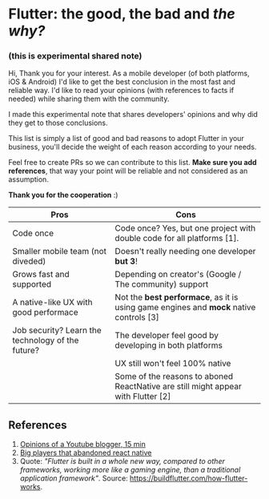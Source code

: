 # Flutter: the good, the bad and *the why?*
### (this is experimental shared note)

Hi,
Thank you for your interest. As a mobile developer (of both platforms, iOS & Android) I'd like to get the best conclusion in the most fast and reliable way. I'd like to read your opinions (with references to facts if needed) while sharing them with the community.

I made this experimental note that shares developers' opinions and why did they get to those conclusions.

This list is simply a list of good and bad reasons to adopt Flutter in your business, you'll decide the weight of each reason according to your needs.

Feel free to create PRs so we can contribute to this list. **Make sure you add references**, that way your point will be reliable and not considered as an assumption.

**Thank you for the cooperation** :)


| Pros  | Cons |
| ------------- | ------------- |
| Code once |  Code once? Yes, but one project with double code for all platforms [1]. |
| Smaller mobile team (not diveded)  | Doesn't really needing one developer **but 3**!  |
| Grows fast and supported | Depending on creator's (Google / The community) support |
| A native-like UX with good performace | Not the **best performace**, as it is using game engines and **mock** native controls [3] |
| Job security? Learn the technology of the future? | The developer feel good by developing in both platforms |
|  | UX still won't feel 100% native |
|  | Some of the reasons to aboned ReactNative are still might appear with Flutter [2] |


## References
1. [Opinions of a Youtube blogger, 15 min](https://www.youtube.com/watch?v=-n5G48o2bxQ)
2. [Big players that abandoned react native](https://adtmag.com/articles/2018/07/10/abandon-react-native.aspx)
3. Quote: *"Flutter is built in a whole new way, compared to other frameworks, working more like a gaming engine, than a traditional application framework"*. Source: https://buildflutter.com/how-flutter-works.

